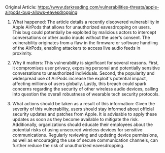 Original Article: https://www.darkreading.com/vulnerabilities-threats/apple-airpods-bug-allows-eavesdropping

1) What happened:
The article details a recently discovered vulnerability in Apple AirPods that allows for unauthorized eavesdropping on users. This bug could potentially be exploited by malicious actors to intercept conversations or other audio inputs without the user's consent. The vulnerability originates from a flaw in the firmware or software handling of the AirPods, enabling attackers to access live audio feeds in proximity.

2) Why it matters:
This vulnerability is significant for several reasons. First, it compromises user privacy, exposing personal and potentially sensitive conversations to unauthorized individuals. Second, the popularity and widespread use of AirPods increase the exploit's potential impact, affecting millions of users globally. Lastly, this breach could spark concerns regarding the security of other wireless audio devices, calling into question the overall robustness of wearable tech security protocols.

3) What actions should be taken as a result of this information:
Given the severity of this vulnerability, users should stay informed about official security updates and patches from Apple. It is advisable to apply these updates as soon as they become available to mitigate the risk. Additionally, organizations should educate their employees about the potential risks of using unsecured wireless devices for sensitive communications. Regularly reviewing and updating device permissions, as well as encouraging the use of secure communication channels, can further reduce the risk of unauthorized eavesdropping.